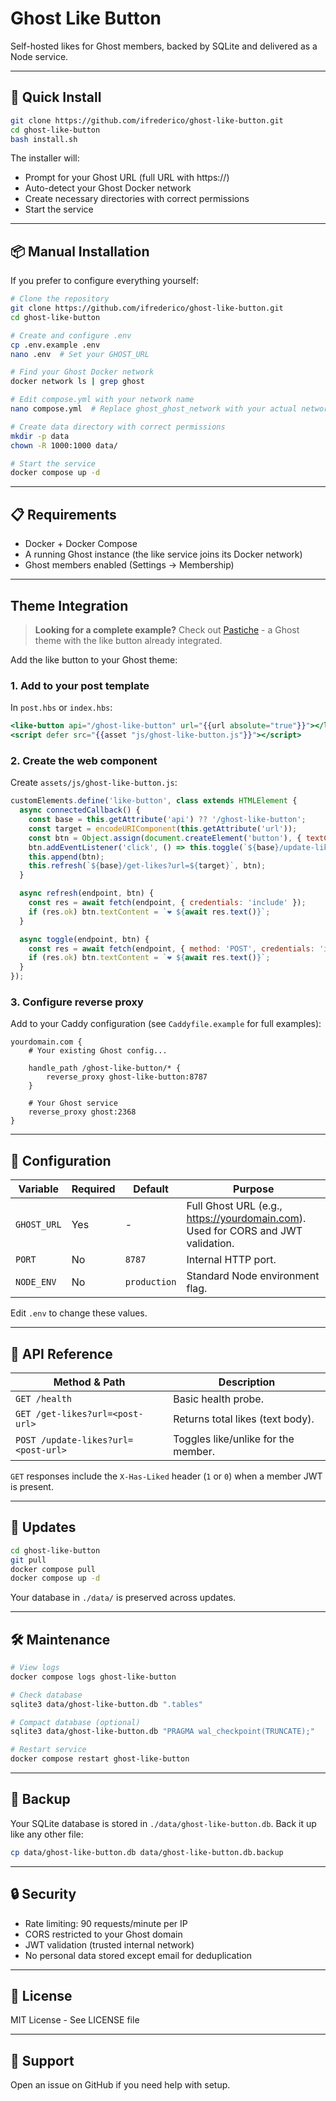 # Ghost Like Button

Self-hosted likes for Ghost members, backed by SQLite and delivered as a Node service.

---

## 🚀 Quick Install

```bash
git clone https://github.com/ifrederico/ghost-like-button.git
cd ghost-like-button
bash install.sh
```

The installer will:
- Prompt for your Ghost URL (full URL with https://)
- Auto-detect your Ghost Docker network
- Create necessary directories with correct permissions
- Start the service

---

## 📦 Manual Installation

If you prefer to configure everything yourself:

```bash
# Clone the repository
git clone https://github.com/ifrederico/ghost-like-button.git
cd ghost-like-button

# Create and configure .env
cp .env.example .env
nano .env  # Set your GHOST_URL

# Find your Ghost Docker network
docker network ls | grep ghost

# Edit compose.yml with your network name
nano compose.yml  # Replace ghost_ghost_network with your actual network

# Create data directory with correct permissions
mkdir -p data
chown -R 1000:1000 data/

# Start the service
docker compose up -d
```

---

## 📋 Requirements

- Docker + Docker Compose
- A running Ghost instance (the like service joins its Docker network)
- Ghost members enabled (Settings → Membership)

---

## Theme Integration

> **Looking for a complete example?** Check out [Pastiche](https://github.com/ifrederico/ghost-theme-pastiche) - a Ghost theme with the like button already integrated.

Add the like button to your Ghost theme:

### 1. Add to your post template

In `post.hbs` or `index.hbs`:

```handlebars
<like-button api="/ghost-like-button" url="{{url absolute="true"}}"></like-button>
<script defer src="{{asset "js/ghost-like-button.js"}}"></script>
```

### 2. Create the web component

Create `assets/js/ghost-like-button.js`:

```javascript
customElements.define('like-button', class extends HTMLElement {
  async connectedCallback() {
    const base = this.getAttribute('api') ?? '/ghost-like-button';
    const target = encodeURIComponent(this.getAttribute('url'));
    const btn = Object.assign(document.createElement('button'), { textContent: '❤ 0' });
    btn.addEventListener('click', () => this.toggle(`${base}/update-likes?url=${target}`, btn));
    this.append(btn);
    this.refresh(`${base}/get-likes?url=${target}`, btn);
  }

  async refresh(endpoint, btn) {
    const res = await fetch(endpoint, { credentials: 'include' });
    if (res.ok) btn.textContent = `❤ ${await res.text()}`;
  }

  async toggle(endpoint, btn) {
    const res = await fetch(endpoint, { method: 'POST', credentials: 'include' });
    if (res.ok) btn.textContent = `❤ ${await res.text()}`;
  }
});
```

### 3. Configure reverse proxy

Add to your Caddy configuration (see `Caddyfile.example` for full examples):

```caddyfile
yourdomain.com {
    # Your existing Ghost config...

    handle_path /ghost-like-button/* {
        reverse_proxy ghost-like-button:8787
    }

    # Your Ghost service
    reverse_proxy ghost:2368
}
```

---

## 🔧 Configuration

| Variable    | Required | Default | Purpose                               |
|-------------|----------|---------|---------------------------------------|
| `GHOST_URL` | Yes      | -       | Full Ghost URL (e.g., https://yourdomain.com). Used for CORS and JWT validation. |
| `PORT`      | No       | `8787`  | Internal HTTP port.                   |
| `NODE_ENV`  | No       | `production` | Standard Node environment flag. |

Edit `.env` to change these values.

---

## 📡 API Reference

| Method & Path                     | Description                         |
|-----------------------------------|-------------------------------------|
| `GET /health`                     | Basic health probe.                 |
| `GET /get-likes?url=<post-url>`   | Returns total likes (text body).    |
| `POST /update-likes?url=<post-url>` | Toggles like/unlike for the member. |

`GET` responses include the `X-Has-Liked` header (`1` or `0`) when a member JWT is present.

---

## 🔄 Updates

```bash
cd ghost-like-button
git pull
docker compose pull
docker compose up -d
```

Your database in `./data/` is preserved across updates.

---

## 🛠️ Maintenance

```bash
# View logs
docker compose logs ghost-like-button

# Check database
sqlite3 data/ghost-like-button.db ".tables"

# Compact database (optional)
sqlite3 data/ghost-like-button.db "PRAGMA wal_checkpoint(TRUNCATE);"

# Restart service
docker compose restart ghost-like-button
```

---

## 💾 Backup

Your SQLite database is stored in `./data/ghost-like-button.db`. Back it up like any other file:

```bash
cp data/ghost-like-button.db data/ghost-like-button.db.backup
```

---

## 🔒 Security

- Rate limiting: 90 requests/minute per IP
- CORS restricted to your Ghost domain
- JWT validation (trusted internal network)
- No personal data stored except email for deduplication

---

## 📝 License

MIT License - See LICENSE file

---

## 💬 Support

Open an issue on GitHub if you need help with setup.